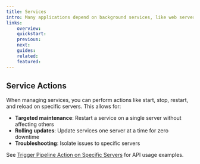 ```yaml
---
title: Services
intro: Many applications depend on background services, like web servers and databases, to function effectively. Devopness simplifies the management of these essential services by providing a centralized platform, allowing you to configure, monitor, and maintain all that in one place.
links:
    overview:
    quickstart:
    previous:
    next:
    guides:
    related:
    featured:
---
```


## Service Actions
When managing services, you can perform actions like start, stop, restart, and reload on specific servers. This allows for:

- **Targeted maintenance**: Restart a service on a single server without affecting others
- **Rolling updates**: Update services one server at a time for zero downtime
- **Troubleshooting**: Isolate issues to specific servers

See [Trigger Pipeline Action on Specific Servers](/docs/api/trigger-pipeline-action-specific-servers) for API usage examples.
